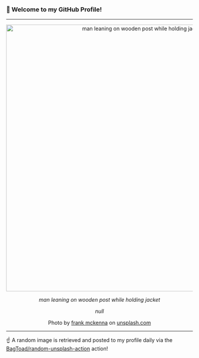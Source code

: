 ### 👋 Welcome to my GitHub Profile!

----

<div align="center">
  <img width="720" src="https://images.unsplash.com/photo-1508011868393-d6513e812e5c?crop=entropy&cs=tinysrgb&fit=max&fm=jpg&ixid=M3w1NTI0OTR8MHwxfHJhbmRvbXx8fHx8fHx8fDE3MjMwOTc1MTN8&ixlib=rb-4.0.3&q=80&w=1080" alt="man leaning on wooden post while holding jacket">
  
  <em>man leaning on wooden post while holding jacket</em>
  
  <em>null</em>
  
  Photo by [frank mckenna](http://blog.frankiefoto.com) on [unsplash.com](https://unsplash.com/)
</div>

----

☝️ A random image is retrieved and posted to my profile daily via the [BagToad/random-unsplash-action](https://github.com/BagToad/random-unsplash-action) action!
